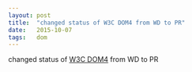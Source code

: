 ```yaml
---
layout: post
title:  "changed status of W3C DOM4 from WD to PR"
date:   2015-10-07
tags:   dom
---
```


changed status of [W3C DOM4](/spec/dom) from WD to PR

